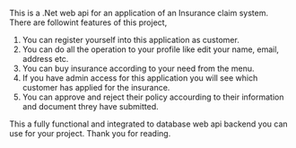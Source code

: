 This is a .Net web api for an application of an Insurance claim system.
There are followint features of this project,
1) You can register yourself into this application as customer.
2) You can do all the operation to your profile like edit your name, email, address etc.
3) You can buy insurance according to your need from the menu.
4) If you have admin access for this application you will see which customer has applied for the insurance.
5) You can approve and reject their policy accourding to their information and document threy have submitted.

This a fully functional and integrated to database web api backend you can use for your project.
Thank you for reading.
